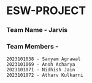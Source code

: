 # ESW-PROJECT


### Team Name - Jarvis 
### Team Members - 
```
2023101038 - Sanyam Agrawal 
2023101069 - Ansh Acharya
2023101071 - Nidhish Jain
2023101072 - Atharv Kulkarni
```

